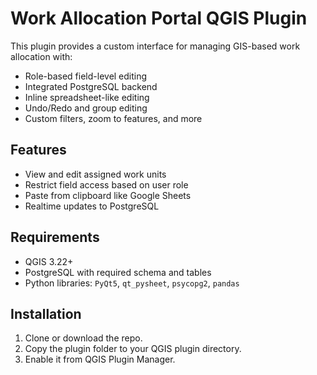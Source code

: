 # Work Allocation Portal QGIS Plugin

This plugin provides a custom interface for managing GIS-based work allocation with:
- Role-based field-level editing
- Integrated PostgreSQL backend
- Inline spreadsheet-like editing
- Undo/Redo and group editing
- Custom filters, zoom to features, and more

## Features
- View and edit assigned work units
- Restrict field access based on user role
- Paste from clipboard like Google Sheets
- Realtime updates to PostgreSQL

## Requirements
- QGIS 3.22+
- PostgreSQL with required schema and tables
- Python libraries: `PyQt5`, `qt_pysheet`, `psycopg2`, `pandas`

## Installation
1. Clone or download the repo.
2. Copy the plugin folder to your QGIS plugin directory.
3. Enable it from QGIS Plugin Manager.
